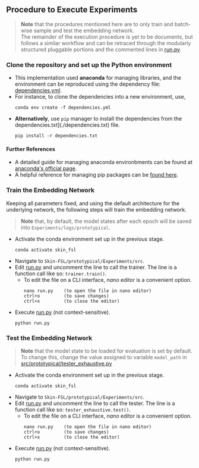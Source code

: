## Procedure to Execute Experiments

> **Note** that the procedures mentioned here are to only train and batch-wise sample and test the embedding network.   
> The remainder of the execution procedure is yet to be documents, but follows a similar workflow and can be retraced through the modularly structured pluggable portions and the commented lines in [run.py](src/run.py).

### Clone the repository and set up the Python environment
  - This implementation used **anaconda** for managing libraries, and the environment can be reproduced using the dependency file: [dependencies.yml](./dependencies.yml).
  - For instance, to clone the dependencies into a new environment, use,
    ```
    conda env create -f dependencies.yml
    ```
  - **Alternatively**, use `pip` manager to install the dependencies from the dependencies.txt](./dependencies.txt) file.
      ```
      pip install -r dependencies.txt
      ```

  #### Further References
  - A detailed guide for managing anaconda environbments can be found at [anaconda's official page](https://conda.io/projects/conda/en/latest/user-guide/tasks/manage-environments.html).
  - A helpful reference for managing pip packages can be [found here](https://note.nkmk.me/en/python-pip-install-requirements/).

### Train the Embedding Network

Keeping all parameters fixed, and using the default architecture for the underlying network, the following steps will train the embedding network.

> **Note** that, by default, the model states after each epoch will be saved into `Experiments/logs/prototypical`.

- Activate the conda environment set up in the previous stage.
  ```
  conda activate skin_fsl
  ```
- Navigate to `Skin-FSL/prototypical/Experiments/src`.
- Edit [run.py](src/run.py) and uncomment the line to call the trainer. The line is a function call like so: `trainer.train()`.
  - To edit the file on a CLI interface, *nano* editor is a convenient option.
    ```
    nano run.py    (to open the file in nano editor)
    ctrl+o         (to save changes)
    ctrl+x         (to close the editor)
    ```
- Execute [run.py](src/run.py) (not context-sensitive).
  ```
  python run.py
  ```

### Test the Embedding Network

> **Note** that the model state to be loaded for evaluation is set by default.
> To change this, change the value assigned to variable `model_path` in [src/prototypical/tester_exhaustive.py](./src/prototypical/tester_exhaustive.py)

- Activate the conda environment set up in the previous stage.
  ```
  conda activate skin_fsl
  ```
- Navigate to `Skin-FSL/prototypical/Experiments/src`.
- Edit [run.py](src/run.py) and uncomment the line to call the tester. The line is a function call like so: `tester_exhaustive.test()`.
  - To edit the file on a CLI interface, *nano* editor is a convenient option.
    ```
    nano run.py    (to open the file in nano editor)
    ctrl+o         (to save changes)
    ctrl+x         (to close the editor)
    ```
- Execute [run.py](src/run.py) (not context-sensitive).
  ```
  python run.py
  ```

